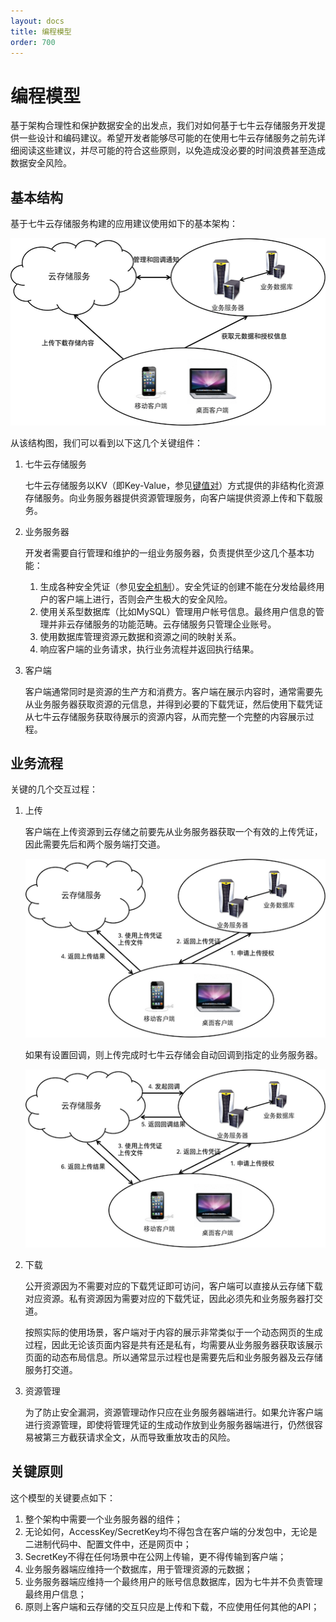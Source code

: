 ```yaml
---
layout: docs
title: 编程模型
order: 700
---
```

<a id="programming-model"></a>
# 编程模型

基于架构合理性和保护数据安全的出发点，我们对如何基于七牛云存储服务开发提供一些设计和编码建议。希望开发者能够尽可能的在使用七牛云存储服务之前先详细阅读这些建议，并尽可能的符合这些原则，以免造成没必要的时间浪费甚至造成数据安全风险。

<a id="basic-structure"></a>
## 基本结构

基于七牛云存储服务构建的应用建议使用如下的基本架构：

![基本模型](img/programming-model.png "基本模型")

从该结构图，我们可以看到以下这几个关键组件：

1. 七牛云存储服务

	七牛云存储服务以KV（即Key-Value，参见[键值对](concepts.html#key-value)）方式提供的非结构化资源存储服务。向业务服务器提供资源管理服务，向客户端提供资源上传和下载服务。

1. 业务服务器

	开发者需要自行管理和维护的一组业务服务器，负责提供至少这几个基本功能：
	
	1. 生成各种安全凭证（参见[安全机制](security.html)）。安全凭证的创建不能在分发给最终用户的客户端上进行，否则会产生极大的安全风险。
	1. 使用关系型数据库（比如MySQL）管理用户帐号信息。最终用户信息的管理并非云存储服务的功能范畴。云存储服务只管理企业账号。
	1. 使用数据库管理资源元数据和资源之间的映射关系。
	1. 响应客户端的业务请求，执行业务流程并返回执行结果。
	
1. 客户端

	客户端通常同时是资源的生产方和消费方。客户端在展示内容时，通常需要先从业务服务器获取资源的元信息，并得到必要的下载凭证，然后使用下载凭证从七牛云存储服务获取待展示的资源内容，从而完整一个完整的内容展示过程。

<a id="workflow"></a>
## 业务流程

关键的几个交互过程：

1. 上传

	客户端在上传资源到云存储之前要先从业务服务器获取一个有效的上传凭证，因此需要先后和两个服务端打交道。
	
	![基本上传流程](img/basic-upload.png "基本上传流程")
	
	如果有设置回调，则上传完成时七牛云存储会自动回调到指定的业务服务器。

	![带回调的上传流程](img/upload-with-callback.png "带回调的上传流程")

1. 下载

	公开资源因为不需要对应的下载凭证即可访问，客户端可以直接从云存储下载对应资源。私有资源因为需要对应的下载凭证，因此必须先和业务服务器打交道。
	
	按照实际的使用场景，客户端对于内容的展示非常类似于一个动态网页的生成过程，因此无论该页面内容是共有还是私有，均需要从业务服务器获取该展示页面的动态布局信息。所以通常显示过程也是需要先后和业务服务器及云存储服务打交道。

1. 资源管理

	为了防止安全漏洞，资源管理动作只应在业务服务器端进行。如果允许客户端进行资源管理，即使将管理凭证的生成动作放到业务服务器端进行，仍然很容易被第三方截获请求全文，从而导致重放攻击的风险。

## 关键原则

这个模型的关键要点如下：

1. 整个架构中需要一个业务服务器的组件；
1. 无论如何，AccessKey/SecretKey均不得包含在客户端的分发包中，无论是二进制代码中、配置文件中，还是网页中；
1. SecretKey不得在任何场景中在公网上传输，更不得传输到客户端；
1. 业务服务器端应维持一个数据库，用于管理资源的元数据；
1. 业务服务器端应维持一个最终用户的账号信息数据库，因为七牛并不负责管理最终用户信息；
1. 原则上客户端和云存储的交互只应是上传和下载，不应使用任何其他的API；
